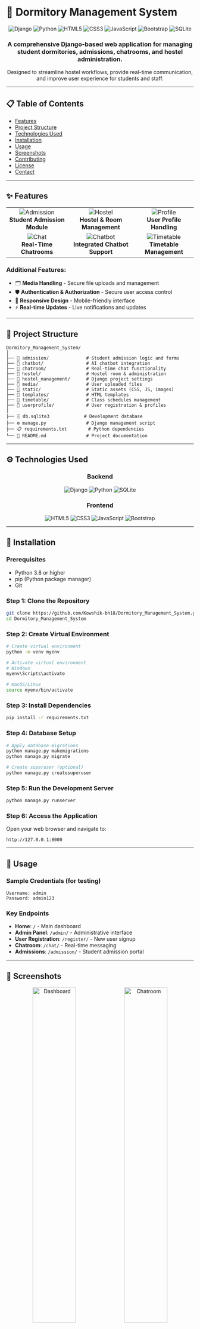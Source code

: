 # 🏨 Dormitory Management System

<div align="center">
  <img src="https://img.shields.io/badge/Django-092E20?style=for-the-badge&logo=django&logoColor=white" alt="Django"/>
  <img src="https://img.shields.io/badge/Python-3776AB?style=for-the-badge&logo=python&logoColor=white" alt="Python"/>
  <img src="https://img.shields.io/badge/HTML5-E34F26?style=for-the-badge&logo=html5&logoColor=white" alt="HTML5"/>
  <img src="https://img.shields.io/badge/CSS3-1572B6?style=for-the-badge&logo=css3&logoColor=white" alt="CSS3"/>
  <img src="https://img.shields.io/badge/JavaScript-F7DF1E?style=for-the-badge&logo=javascript&logoColor=black" alt="JavaScript"/>
  <img src="https://img.shields.io/badge/Bootstrap-563D7C?style=for-the-badge&logo=bootstrap&logoColor=white" alt="Bootstrap"/>
  <img src="https://img.shields.io/badge/SQLite-003B57?style=for-the-badge&logo=sqlite&logoColor=white" alt="SQLite"/>
</div>

<div align="center">
  <h3>A comprehensive Django-based web application for managing student dormitories, admissions, chatrooms, and hostel administration.</h3>
  <p>Designed to streamline hostel workflows, provide real-time communication, and improve user experience for students and staff.</p>
</div>

---

## 📋 Table of Contents

- [Features](#-features)
- [Project Structure](#-project-structure)
- [Technologies Used](#️-technologies-used)
- [Installation](#-installation)
- [Usage](#-usage)
- [Screenshots](#-screenshots)
- [Contributing](#-contributing)
- [License](#-license)
- [Contact](#-contact)

---

## ✨ Features

<div align="center">
  <table>
    <tr>
      <td align="center">
        <img src="https://img.shields.io/badge/🧾-Student_Admission-blue?style=for-the-badge" alt="Admission"/>
        <br><strong>Student Admission Module</strong>
      </td>
      <td align="center">
        <img src="https://img.shields.io/badge/🏢-Hostel_Management-green?style=for-the-badge" alt="Hostel"/>
        <br><strong>Hostel & Room Management</strong>
      </td>
      <td align="center">
        <img src="https://img.shields.io/badge/👤-User_Profiles-orange?style=for-the-badge" alt="Profile"/>
        <br><strong>User Profile Handling</strong>
      </td>
    </tr>
    <tr>
      <td align="center">
        <img src="https://img.shields.io/badge/💬-Real_Time_Chat-purple?style=for-the-badge" alt="Chat"/>
        <br><strong>Real-Time Chatrooms</strong>
      </td>
      <td align="center">
        <img src="https://img.shields.io/badge/🤖-Chatbot_Support-red?style=for-the-badge" alt="Chatbot"/>
        <br><strong>Integrated Chatbot Support</strong>
      </td>
      <td align="center">
        <img src="https://img.shields.io/badge/📅-Timetable_View-yellow?style=for-the-badge" alt="Timetable"/>
        <br><strong>Timetable Management</strong>
      </td>
    </tr>
  </table>
</div>

### Additional Features:
- 🗂️ **Media Handling** - Secure file uploads and management
- 🛡️ **Authentication & Authorization** - Secure user access control
- 📱 **Responsive Design** - Mobile-friendly interface
- ⚡ **Real-time Updates** - Live notifications and updates

---

## 📁 Project Structure

```
Dormitory_Management_System/
│
├── 📂 admission/              # Student admission logic and forms
├── 📂 chatbot/                # AI chatbot integration
├── 📂 chatroom/               # Real-time chat functionality
├── 📂 hostel/                 # Hostel room & administration
├── 📂 hostel_management/      # Django project settings
├── 📂 media/                  # User uploaded files
├── 📂 static/                 # Static assets (CSS, JS, images)
├── 📂 templates/              # HTML templates
├── 📂 timetable/              # Class schedules management
├── 📂 userprofile/            # User registration & profiles
│
├── 🗄️ db.sqlite3             # Development database
├── ⚙️ manage.py               # Django management script
├── 📋 requirements.txt        # Python dependencies
└── 📖 README.md               # Project documentation
```

---

## ⚙️ Technologies Used

<div align="center">
  <h3>Backend</h3>
  <img src="https://img.shields.io/badge/Django-092E20?style=for-the-badge&logo=django&logoColor=white" alt="Django"/>
  <img src="https://img.shields.io/badge/Python-3776AB?style=for-the-badge&logo=python&logoColor=white" alt="Python"/>
  <img src="https://img.shields.io/badge/SQLite-003B57?style=for-the-badge&logo=sqlite&logoColor=white" alt="SQLite"/>
  
  <h3>Frontend</h3>
  <img src="https://img.shields.io/badge/HTML5-E34F26?style=for-the-badge&logo=html5&logoColor=white" alt="HTML5"/>
  <img src="https://img.shields.io/badge/CSS3-1572B6?style=for-the-badge&logo=css3&logoColor=white" alt="CSS3"/>
  <img src="https://img.shields.io/badge/JavaScript-F7DF1E?style=for-the-badge&logo=javascript&logoColor=black" alt="JavaScript"/>
  <img src="https://img.shields.io/badge/Bootstrap-563D7C?style=for-the-badge&logo=bootstrap&logoColor=white" alt="Bootstrap"/>
</div>

---

## 🚀 Installation

### Prerequisites
- Python 3.8 or higher
- pip (Python package manager)
- Git

### Step 1: Clone the Repository
```bash
git clone https://github.com/Kowshik-bh18/Dormitory_Management_System.git
cd Dormitory_Management_System
```

### Step 2: Create Virtual Environment
```bash
# Create virtual environment
python -m venv myenv

# Activate virtual environment
# Windows
myenv\Scripts\activate

# macOS/Linux
source myenv/bin/activate
```

### Step 3: Install Dependencies
```bash
pip install -r requirements.txt
```

### Step 4: Database Setup
```bash
# Apply database migrations
python manage.py makemigrations
python manage.py migrate

# Create superuser (optional)
python manage.py createsuperuser
```

### Step 5: Run the Development Server
```bash
python manage.py runserver
```

### Step 6: Access the Application
Open your web browser and navigate to:
```
http://127.0.0.1:8000
```

---

## 🎯 Usage

### Sample Credentials (for testing)
```
Username: admin
Password: admin123
```

### Key Endpoints
- **Home**: `/` - Main dashboard
- **Admin Panel**: `/admin/` - Administrative interface
- **User Registration**: `/register/` - New user signup
- **Chatroom**: `/chat/` - Real-time messaging
- **Admissions**: `/admission/` - Student admission portal

---

## 📸 Screenshots

<div align="center">
  <img src="https://via.placeholder.com/800x400/0d1117/58a6ff?text=Dashboard+Screenshot" alt="Dashboard" width="48%"/>
  <img src="https://via.placeholder.com/800x400/0d1117/58a6ff?text=Chatroom+Screenshot" alt="Chatroom" width="48%"/>
  
  <img src="https://via.placeholder.com/800x400/0d1117/58a6ff?text=Admission+Portal" alt="Admission" width="48%"/>
  <img src="https://via.placeholder.com/800x400/0d1117/58a6ff?text=Hostel+Management" alt="Hostel Management" width="48%"/>
</div>

*Replace these placeholder images with actual screenshots of your application*

---

## 🤝 Contributing

We welcome contributions! Please follow these steps:

1. **Fork the repository**
2. **Create a feature branch**
   ```bash
   git checkout -b feature/AmazingFeature
   ```
3. **Commit your changes**
   ```bash
   git commit -m 'Add some AmazingFeature'
   ```
4. **Push to the branch**
   ```bash
   git push origin feature/AmazingFeature
   ```
5. **Open a Pull Request**

### Contributors

<div align="center">
  <table>
    <tr>
      <td align="center">
        <img src="https://github.com/Kowshik-bh18.png" width="100px;" alt="Kowshik BH"/>
        <br />
        <sub><b>Kowshik BH</b></sub>
        <br />
        <a href="https://github.com/Kowshik-bh18">🚀 Lead Developer</a>
      </td>
      <td align="center">
        <img src="https://github.com/MDGanesha.png" width="100px;" alt="MDGanesha"/>
        <br />
        <sub><b>MDGanesha</b></sub>
        <br />
        <a href="https://github.com/MDGanesha">💻 Developer</a>
      </td>
    </tr>
  </table>
</div>

---

## 📄 License

This project is licensed under the **MIT License** - see the [LICENSE](LICENSE) file for details.

```
MIT License

Copyright (c) 2024 Dormitory Management System

Permission is hereby granted, free of charge, to any person obtaining a copy
of this software and associated documentation files (the "Software"), to deal
in the Software without restriction, including without limitation the rights
to use, copy, modify, merge, publish, distribute, sublicense, and/or sell
copies of the Software, and to permit persons to whom the Software is
furnished to do so, subject to the following conditions:

The above copyright notice and this permission notice shall be included in all
copies or substantial portions of the Software.
```

---

## 🌐 Live Demo

🔗 **[View Live Demo](https://your-app-name.herokuapp.com)** *(Replace with your actual deployment URL)*

---

## 📞 Contact

<div align="center">
  <h3>Get in Touch</h3>
  
  **Kowshik BH**
  
  [![Email](https://img.shields.io/badge/Email-kobh22cs@cmrit.ac.in-red?style=for-the-badge&logo=gmail&logoColor=white)](mailto:kobh22cs@cmrit.ac.in)
  [![Phone](https://img.shields.io/badge/Phone-+91_7483226281-green?style=for-the-badge&logo=whatsapp&logoColor=white)](tel:+917483226281)
  [![LinkedIn](https://img.shields.io/badge/LinkedIn-Connect-blue?style=for-the-badge&logo=linkedin&logoColor=white)](https://linkedin.com/in/your-profile)
  [![GitHub](https://img.shields.io/badge/GitHub-Follow-black?style=for-the-badge&logo=github&logoColor=white)](https://github.com/Kowshik-bh18)
</div>

---

<div align="center">
  <h3>⭐ Star this repository if you found it helpful!</h3>
  <p>Made with ❤️ for the student community</p>
  
  <img src="https://img.shields.io/github/stars/Kowshik-bh18/Dormitory_Management_System?style=social" alt="GitHub stars"/>
  <img src="https://img.shields.io/github/forks/Kowshik-bh18/Dormitory_Management_System?style=social" alt="GitHub forks"/>
  <img src="https://img.shields.io/github/watchers/Kowshik-bh18/Dormitory_Management_System?style=social" alt="GitHub watchers"/>
</div>

